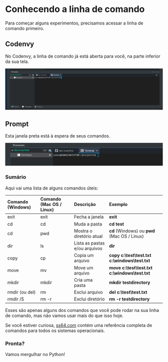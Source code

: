 # Conhecendo a linha de comando

Para começar alguns experimentos, precisamos acessar a linha de comando primeiro.

## Codenvy

No Codenvy, a linha de comando já está aberta para você, na parte inferior da sua tela.

![](../.gitbook/assets/captura-de-tela-de-2019-09-11-16-18-10.png)

## Prompt

Esta janela preta está à espera de seus comandos.

![Prompt](../.gitbook/assets/captura-de-tela-de-2019-09-11-16-48-21.png)

### Sumário <a id="sum&#xE1;rio"></a>

Aqui vai uma lista de alguns comandos úteis:

| Comando \(Windows\) | Comando \(Mac OS / Linux\) | Descrição | Exemplo |
| :--- | :--- | :--- | :--- |
| exit | exit | Fecha a janela | **exit** |
| cd | cd | Muda a pasta | **cd test** |
| cd | pwd | Mostra o diretório atual | **cd** \(Windows\) ou **pwd** \(Mac OS / Linux\) |
| dir | ls | Lista as pastas e/ou arquivos | **dir** |
| copy | cp | Copia um arquivo | **copy c:\test\test.txt c:\windows\test.txt** |
| move | mv | Move um arquivo | **move c:\test\test.txt c:\windows\test.txt** |
| mkdir | mkdir | Cria uma pasta | **mkdir testdirectory** |
| rmdir \(ou del\) | rm | Exclui arquivo | **del c:\test\test.txt** |
| rmdir /S | rm -r | Exclui diretório | **rm -r testdirectory** |

Esses são apenas alguns dos comandos que você pode rodar na sua linha de comando, mas não vamos usar mais do que isso hoje.

Se você estiver curiosa, [ss64.com](http://ss64.com/) contém uma referência completa de comandos para todos os sistemas operacionais.

### Pronta? <a id="pronta"></a>

Vamos mergulhar no Python!

